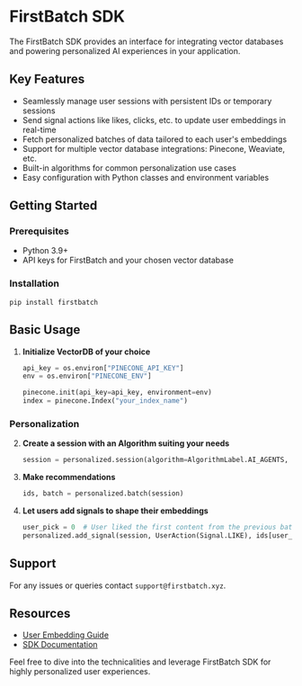 # FirstBatch SDK

The FirstBatch SDK provides an interface for integrating vector databases and powering personalized AI experiences in your application.

## Key Features

- Seamlessly manage user sessions with persistent IDs or temporary sessions
- Send signal actions like likes, clicks, etc. to update user embeddings in real-time
- Fetch personalized batches of data tailored to each user's embeddings  
- Support for multiple vector database integrations: Pinecone, Weaviate, etc.
- Built-in algorithms for common personalization use cases
- Easy configuration with Python classes and environment variables

## Getting Started

### Prerequisites

- Python 3.9+
- API keys for FirstBatch and your chosen vector database

### Installation

```
pip install firstbatch
```

## Basic Usage

1. **Initialize VectorDB of your choice**
    ```python
   api_key = os.environ["PINECONE_API_KEY"]
   env = os.environ["PINECONE_ENV"]

   pinecone.init(api_key=api_key, environment=env)
   index = pinecone.Index("your_index_name")
    ```

### Personalization

2. **Create a session with an Algorithm suiting your needs**
    ```python 
   session = personalized.session(algorithm=AlgorithmLabel.AI_AGENTS, vdbid="my_pinecone_db")
    ```

3. **Make recommendations**
    ```python
   ids, batch = personalized.batch(session)
    ```
4. **Let users add signals to shape their embeddings**
   ```python
   user_pick = 0  # User liked the first content from the previous batch.
   personalized.add_signal(session, UserAction(Signal.LIKE), ids[user_pick])
   ```

## Support

For any issues or queries contact `support@firstbatch.xyz`.

  
## Resources

- [User Embedding Guide](https://firstbatch.gitbook.io/user-embeddings/)
- [SDK Documentation](https://firstbatch.gitbook.io/firstbatch-sdk/)

Feel free to dive into the technicalities and leverage FirstBatch SDK for highly personalized user experiences.
